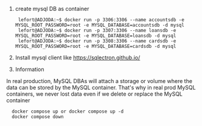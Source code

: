 1. create mysql DB as container 

        lefort@ADJODA:~$ docker run -p 3306:3306 --name accountsdb -e MYSQL_ROOT_PASSWORD=root -e MYSQL_DATABASE=accountsdb -d mysql
        lefort@ADJODA:~$ docker run -p 3307:3306 --name loansdb -e MYSQL_ROOT_PASSWORD=root -e MYSQL_DATABASE=loansdb -d mysql
        lefort@ADJODA:~$ docker run -p 3308:3306 --name cardsdb -e MYSQL_ROOT_PASSWORD=root -e MYSQL_DATABASE=cardsdb -d mysql

2. Install mysql client like https://sqlectron.github.io/
3. Information

In real production, MySQL DBAs will attach a storage or volume where the data can be stored by the MySQL container. 
That's why in real prod MySQL containers, we never lost data even if we delete or replace the MySQL container






      docker compose up or docker compose up -d
      docker compose down